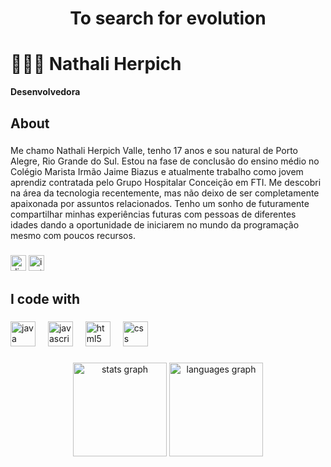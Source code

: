 <h1 align="center">To search for evolution</h1>

# 👩🏻‍💻 Nathali Herpich

**Desenvolvedora**

###

<h2 align="left">About</h2>

###
<P>
  Me chamo Nathali Herpich Valle, tenho 17 anos e sou natural de Porto Alegre, Rio Grande do Sul. Estou na fase de conclusão do ensino médio no Colégio Marista Irmão Jaime Biazus e atualmente trabalho como jovem aprendiz contratada pelo Grupo Hospitalar Conceição em FTI. Me descobri na área da tecnologia recentemente, mas não deixo de ser completamente apaixonada por assuntos relacionados. Tenho um sonho de futuramente compartilhar minhas experiências futuras com pessoas de diferentes idades dando a oportunidade de iniciarem no mundo da programação mesmo com poucos recursos.
</P>

###
<div align=>
  <img src="https://img.shields.io/static/v1?message=Discord&logo=discord&label=&color=7289DA&logoColor=white&labelColor=&style=for-the-badge" height="25" alt="discord logo"  />
  <a href="https://www.instagram.com/herpich__/#" target="_blank">
    <img src="https://img.shields.io/static/v1?message=Instagram&logo=instagram&label=&color=E4405F&logoColor=white&labelColor=&style=for-the-badge" height="25" alt="instagram logo"  />
  </a>
</div>

###

<h2 align="left">I code with</h2>

###

<div align="left">
  <img src="https://cdn.jsdelivr.net/gh/devicons/devicon/icons/java/java-original.svg" height="40" alt="java logo"  />
  <img width="12" />
  <img src="https://cdn.jsdelivr.net/gh/devicons/devicon/icons/javascript/javascript-original.svg" height="40" alt="javascript logo"  />
  <img width="12" />
  <img src="https://cdn.jsdelivr.net/gh/devicons/devicon/icons/html5/html5-original.svg" height="40" alt="html5 logo"  />
  <img width="12" />
  <img src="https://cdn.jsdelivr.net/gh/devicons/devicon/icons/css3/css3-original.svg" height="40" alt="css logo"  />
</div>



###

<div align="center">
  <img src="https://github-readme-stats.vercel.app/api?username=NathaliHerpich&hide_title=false&hide_rank=false&show_icons=true&include_all_commits=true&count_private=true&disable_animations=false&theme=dracula&locale=en&hide_border=false&order=1" height="150" alt="stats graph"  />
  <img src="https://github-readme-stats.vercel.app/api/top-langs?username=NathaliHerpich&locale=en&hide_title=false&layout=compact&card_width=320&langs_count=5&theme=dracula&hide_border=false&order=2" height="150" alt="languages graph"  />
</div>

###
